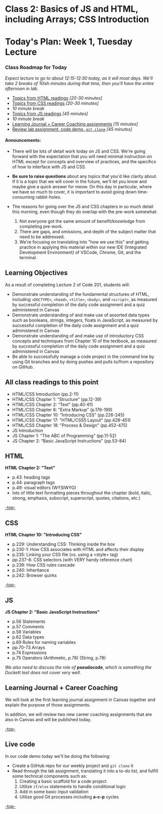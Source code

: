 # Class 2: Basics of JS and HTML, including Arrays; CSS Introduction

<a id="top"></a>
# Today's Plan: Week 1, Tuesday Lecture

### Class Roadmap for Today

*Expect lecture to go to about 12:15-12:30 today, as it will most days. We'll take 2 breaks of 10ish minutes during that time, then you'll have the entire afternoon in lab.*

- [Topics from HTML readings](#html) *[20-30 minutes]*
- [Topics from CSS readings](#css) *[20-30 minutes]*
- *10 minute break*
- [Topics from JS readings](#js) *[45 minutes]*
- *10 minute break*
- [Learning Journal + Career Coaching assignments](#lj) *[15 minutes]*
- [Review lab assignment, code demo, `git clone`](#code) *[45 minutes]*

#### Announcements:

- There will be lots of detail work today on JS and CSS. We're going forward with the expectation that you will need minimal instruction on HTML except for concepts and overview of practices, and the specifics of how to interface with JS and CSS.

- **Be sure to raise questions** about any topics that you'd like clarity about. If it is a topic that we will cover in the future, we'll let you know and maybe give a quick answer for meow. On this day in particular, where we have so much to cover, it is important to avoid going down time-consuming rabbit-holes.

- The reasons for going over the JS and CSS chapters in so much detail this morning, even though they do overlap with the pre-work somewhat:
  1. Not everyone got the same amount of benefit/knowledge from completing pre-work.
  2. There are gaps, and omissions, and depth of the subject matter that need to be addressed.
  3. We're focusing on translating into "how we use this" and getting practice in applying this material within our new IDE (Integrated Development Environment) of VSCode, Chrome, Git, and the terminal.

## Learning Objectives

As a result of completing Lecture 2 of Code 201, students will:

- Demonstrate understanding of the fundamental structures of HTML, including `<DOCTYPE>`, `<head>`, `<title>`, `<body>`, and `<script>`, as measured by successful completion of the daily code assignment and a quiz administered in Canvas
- Demonstrate understanding of and make use of assorted data types such as booleans, strings, integers, floats in JavaScript, as measured by successful completion of the daily code assignment and a quiz administered in Canvas
- Demonstrate understanding of and make use of introductory CSS concepts and techniques from Chapter 10 of the textbook, as measured by successful completion of the daily code assignment and a quiz administered in Canvas
- Be able to successfully manage a code project in the command line by using Git branches and by doing pushes and pulls to/from a repository on GitHub.

## All class readings to this point

- HTML/CSS Introduction (pp.2-11)
- HTML/CSS Chapter 1: "Structure" (pp.12-39)
- HTML/CSS Chapter 2: “Text” (pp.40-61)
- HTML/CSS Chapter 8: "Extra Markup" (p.176-199)
- HTML/CSS Chapter 10: “Introducing CSS” (pp.226-245)
- HTML/CSS Chapter 17: "HTML/CSS5 Layout" (pp.428-451)
- HTML/CSS Chapter 18: "Process & Design" (pp.452-475)
- JS Introduction
- JS Chapter 1: "The ABC of Programming" (pp.11-52)
- JS Chapter 2: “Basic JavaScript Instructions” (pp.53-84)

<a id="html"></a>
## HTML

**HTML Chapter 2: "Text"**

- p.43: heading tags
- p.44: paragraph tags
- p.49: visual editors (WYSIWYG)
- lots of little text formatting pieces throughout the chapter (bold, italic, strong, emphasis, subscript, superscript, quotes, citations, etc.)

[-top-](#top)

<a id="css"></a>
## CSS

**HTML Chapter 10: "Introducing CSS"**

- p.229: Understanding CSS: Thinking inside the box
- p.230-1: How CSS associates with HTML and affects their display
- p.235: Linking your CSS file (vs. using a \<style> tag)
- pp.237-8: CSS selectors (with VERY handy reference chart)
- p.239: How CSS rules cascade
- p.240: Inheritance
- p.242: Browser quirks

[-top-](#top)

<a id="js"></a>
## JS

**JS Chapter 2: "Basic JavaScript Instructions"**

- p.56 	Statements
- p.57 	Comments
- p.58 	Variables
- p.62 	Data types
- p.69 	Rules for naming variables
- pp.70-73 	Arrays
- p.74 	Expressions
- p.75 	Operators (Arithmetic, p.76) (String, p.78)

*We also need to discuss the role of* **pseudocode**, *which is something the Duckett text does not cover very well.*

<a id="code"></a>
## Learning Journal + Career Coaching

We will look at the first learning journal assignment in Canvas together and explain the purpose of those assignments.

In addition, we will review two new career coaching assignments that are also in Canvas and will be published today.

[-top-](#top)

<a id="code"></a>
## Live code

In our code demo today we'll be doing the following:

- Create a GitHub repo for our weekly project and `git clone` it
- Read through the lab assignment, translating it into a to-do list, and fulfill some technical components such as:
  1. Creating a basic scaffold for a code project
  2. Utilize `if/else` statements to handle conditional logic
  3. Add in some basic input validation
  4. Utilize good Git processes including **a-c-p** cycles

[-top-](#top)